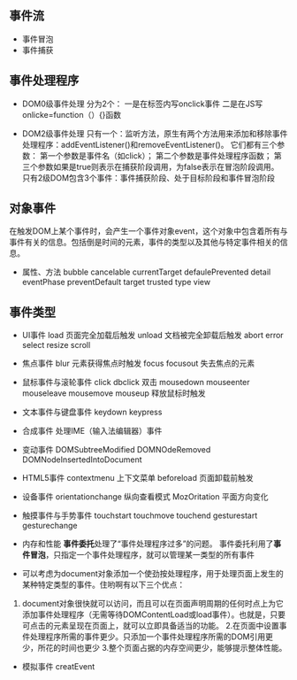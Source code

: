 ## 事件流 ##
- 事件冒泡
- 事件捕获
## 事件处理程序 ##
- DOM0级事件处理
分为2个：
一是在标签内写onclick事件
二是在JS写onlicke=function（）{}函数

- DOM2级事件处理
只有一个：监听方法，原生有两个方法用来添加和移除事件处理程序：addEventListener()和removeEventListener()。
它们都有三个参数：
第一个参数是事件名（如click）；
第二个参数是事件处理程序函数；
第三个参数如果是true则表示在捕获阶段调用，为false表示在冒泡阶段调用。
只有2级DOM包含3个事件：事件捕获阶段、处于目标阶段和事件冒泡阶段

## 对象事件 ##
在触发DOM上某个事件时，会产生一个事件对象event，这个对象中包含着所有与事件有关的信息。包括倒是时间的元素，事件的类型以及其他与特定事件相关的信息。
- 属性、方法
bubble 
cancelable 
currentTarget 
defaulePrevented 
detail 
eventPhase
preventDefault
target
trusted 
type
view

## 事件类型 ##
- UI事件
load 页面完全加载后触发
unload 文档被完全卸载后触发
abort 
error
select
resize
scroll

- 焦点事件
blur 元素获得焦点时触发
focus
focusout 失去焦点的元素

- 鼠标事件与滚轮事件
click
dbclick 双击
mousedown
mouseenter
mouseleave
mousemove
mouseup 释放鼠标时触发

- 文本事件与键盘事件
keydown 
keypress

- 合成事件
处理IME（输入法编辑器）事件

- 变动事件
DOMSubtreeModified
DOMNOdeRemoved
DOMNodeInsertedIntoDocument

- HTML5事件
contextmenu 上下文菜单
beforeload 页面卸载前触发

- 设备事件
orientationchange 纵向查看模式
MozOritation 平面方向变化

- 触摸事件与手势事件
touchstart
touchmove
touchend
gesturestart
gesturechange

- 内存和性能
**事件委托**处理了“事件处理程序过多”的问题。
事件委托利用了**事件冒泡**，只指定一个事件处理程序，就可以管理某一类型的所有事件
- 可以考虑为document对象添加一个使劲按处理程序，用于处理页面上发生的某种特定类型的事件。住哟啊有以下三个优点：
1. document对象很快就可以访问，而且可以在页面声明周期的任何时点上为它添加事件处理程序（无需等待DOMContentLoad或load事件）。也就是，只要可点击的元素呈现在页面上，就可以立即具备适当的功能。
2.在页面中设置事件处理程序所需的事件更少。只添加一个事件处理程序所需的DOM引用更少，所花的时间也更少
3.整个页面占据的内存空间更少，能够提示整体性能。

- 模拟事件
creatEvent